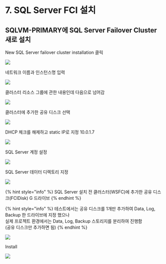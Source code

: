 # 7. SQL Server FCI 설치

## SQLVM-PRIMARY에 SQL Server Failover Cluster 새로 설치 

New SQL Server failover cluster installation 클릭 

![](../../../.gitbook/assets/vm_setting11.png)

네트워크 이름과 인스턴스명 입력 

![](../../../.gitbook/assets/vm_setting22.png)

클러스터 리소스 그룹에 관한 내용인데 다음으로 넘어감 

![](../../../.gitbook/assets/vm_setting13.png)

클러스터에 추가한 공유 디스크 선택 

![](../../../.gitbook/assets/vm_setting23.png)

DHCP 체크를 해제하고 static IP로 지정 10.0.1.7 

![](../../../.gitbook/assets/vm_setting15.png)

SQL Server 계정 설정 

![](../../../.gitbook/assets/vm_setting24.png)

SQL Server 데이터 디렉토리 지정 

![](../../../.gitbook/assets/vm_setting25.png)

{% hint style="info" %}
SQL Server 설치 전 클러스터\(WSFC\)에 추가한 공유 디스크\(FCIDisk\) G 드라이브 
{% endhint %}

{% hint style="info" %}
테스트에서는 공유 디스크를 1개만 추가하여 Data, Log, Backup 한 드라이브에 지정 했으나  
실제 프로젝트 환경에서는 Data, Log, Backup 스토리지를 분리하여 진행함   
\(공유 디스크만 추가하면 됨\) 
{% endhint %}

![](../../../.gitbook/assets/vm_setting26.png)

Install 

![](../../../.gitbook/assets/vm_setting27.png)



